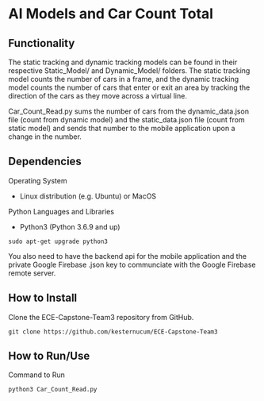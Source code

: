 # AI Models and Car Count Total

## Functionality

The static tracking and dynamic tracking models can be found in their respective Static_Model/ and Dynamic_Model/ folders. The static tracking model counts the number of cars in a frame, and the dynamic tracking model counts the number of cars that enter or exit an area by tracking the direction of the cars as they move across a virtual line.

Car_Count_Read.py sums the number of cars from the dynamic_data.json file (count from dynamic model) and the static_data.json file (count from static model) and sends that number to the mobile application upon a change in the number.

## Dependencies

Operating System
  * Linux distribution (e.g. Ubuntu) or MacOS

Python Languages and Libraries
  * Python3 (Python 3.6.9 and up)
```
sudo apt-get upgrade python3
```

You also need to have the backend api for the mobile application and the private Google Firebase .json key to communciate with the Google Firebase remote server.

## How to Install

Clone the ECE-Capstone-Team3 repository from GitHub.
```
git clone https://github.com/kesternucum/ECE-Capstone-Team3
```

## How to Run/Use

Command to Run
```
python3 Car_Count_Read.py
```

